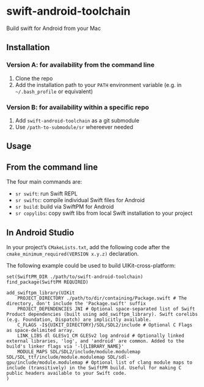 # swift-android-toolchain
Build swift for Android from your Mac

## Installation

### Version A: for availability from the command line

1. Clone the repo
2. Add the installation path to your `PATH` environment variable (e.g. in `~/.bash_profile` or equivalent)

### Version B: for availability within a specific repo

1. Add `swift-android-toolchain` as a git submodule
2. Use `/path-to-submodule/sr` whereever needed

## Usage

## From the command line

The four main commands are:
- `sr swift`: run Swift REPL
- `sr swiftc`: compile individual Swift files for Android
- `sr build`: build via SwiftPM for Android
- `sr copylibs`: copy swift libs from local Swift installation to your project

## In Android Studio

In your project’s `CMakeLists.txt`, add the following code after the `cmake_minimum_required(VERSION x.y.z)` declaration.

The following example could be used to build UIKit-cross-platform:

```
set(SwiftPM_DIR ./path/to/swift-android-toolchain)
find_package(SwiftPM REQUIRED)

add_swiftpm_library(UIKit
    PROJECT_DIRECTORY ./path/to/dir/containing/Package.swift # The directory, don't include the 'Package.swift' suffix
    PROJECT_DEPENDENCIES JNI # Optional space-separated list of Swift Product dependencies (built using add_swiftpm_library). Swift corelibs (e.g. Foundation, Dispatch) are implicitly available.
    C_FLAGS -I${UIKIT_DIRECTORY}/SDL/SDL2/include # Optional C Flags as space-delimited array.
    LINK_LIBS dl GLESv1_CM GLESv2 log android # Optionally linked external libraries, 'log', and 'android' are common. Added to the build's linker flags via '-l{LIBRARY_NAME}'
    MODULE_MAPS SDL/SDL2/include/module.modulemap SDL/SDL_ttf/include/module.modulemap SDL/sdl-gpu/include/module.modulemap # Optional list of clang module maps to include (transitively) in the SwiftPM build. Useful for making C public headers available to your Swift code.
)
```
